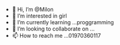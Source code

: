 - 👋 Hi, I’m @Milon
- 👀 I’m interested in girl
- 🌱 I’m currently learning ...proggramming
- 💞️ I’m looking to collaborate on ...
- 📫 How to reach me ...01970360117

<!---
Milon0117/Milon0117 is a ✨ special ✨ repository because its `README.md` (this file) appears on your GitHub profile.
You can click the Preview link to take a look at your changes.
--->
